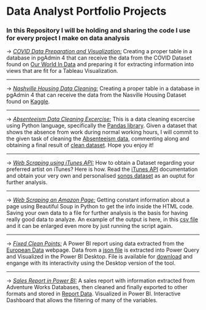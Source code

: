 #  Data Analyst Portfolio Projects

### In this Repository I will be holding and sharing the code I use for every project I make on data analysis



→ <i class="fab fa-github">[COVID Data Preparation and Visualization:](/Data%20Preparation%20-%20Visualization/)</i> Creating a proper table in a database in pgAdmin 4
that can receive the data from the COVID Dataset found on [Our World In Data](https://ourworldindata.org/explorers/coronavirus-data-explorer?zoomToSelection=true&country=USA~GBR~CAN~DEU~ITA~IND&pickerSort=asc&pickerMetric=location&Interval=Cumulative&Relative+to+Population=true&Color+by+test+positivity=false&Metric=Excess+mortality+%28estimates%29) and preparing it for extracting information into views that are fit for a Tableau Visualization.

---

→ <i class="fab fa-github">[Nashville Housing Data Cleaning:](/Data%20Cleaning/)</i> Creating a proper table in a database in pgAdmin 4
that can receive the data from the Nasville Housing Dataset found on [Kaggle](https://www.kaggle.com/datasets/tmthyjames/nashville-housing-data).

---

→ <i class="fab fa-github">[Absenteeism Data Cleaning Excercise:](/Absenteeism%20Excercise/)</i> This is a data cleaning excercise using Python language, specifically the [Pandas library](https://pandas.pydata.org/). Given a dataset that shows the absence from work during normal working hours, I will commit to the given task of cleaning the 
[Absenteeism data](https://github.com/danielryvero/Portfolio-Projects-Data-Analytics/blob/main/Absenteeism_Excercise_dataset.csv), commenting along and obtaining a final result of [clean dataset](https://github.com/danielryvero/Portfolio-Projects-Data-Analytics/blob/main/df_cleaned.csv). Hope you enjoy it!

---

→ <i class="fab fa-github">[Web Scraping using iTunes API:](/Web%20Scraping%20iTunes/)</i>
How to obtain a Dataset regarding your preferred artist on iTunes? Here is how. Read the [iTunes API](https://performance-partners.apple.com/search-api) documentation and obtain your very own and personalised [songs dataset](https://github.com/danielryvero/Portfolio-Projects-Data-Analytics/blob/main/songs_info.csv) as an ouptut for further analysis.

---

→ <i class="fab fa-github">[Web Scraping an Amazon Page:](/Web%20Scraping%20Amazon/)</i>
Getting constant information about a page using Beautiful Soup in Python to get the info inside the HTML code. Saving your own data to a file for further analysis is the basis for having really good data to analyze. An example of the output is here, in this [csv file](https://github.com/danielryvero/Portfolio-Projects-Data-Analytics/blob/main/AmazonWebScraping.csv) and it can be enlarged even more by just running the script again.

---

→ <i class="fab fa-github">[Fixed Clean Points:](/Puntos%20Limpios%20Madrid/)</i>
A Power BI report using data extracted from the [European Data](https://data.europa.eu/data/datasets/https-datos-madrid-es-egob-catalogo-200284-0-puntos-limpios-fijos?locale=en) webpage. Data from a [json file](https://datos.madrid.es/portal/site/egob/menuitem.ac61933d6ee3c31cae77ae7784f1a5a0/?vgnextoid=00149033f2201410VgnVCM100000171f5a0aRCRD&format=json&file=0&filename=200284-0-puntos-limpios-fijos&mgmtid=2bb427e0cb503410VgnVCM1000000b205a0aRCRD&preview=full) is extracted into Power Query and Visualized in the Power BI Desktop. File is available for [download](https://drive.google.com/drive/folders/1txoUIO80g6ekvWErHUfou5TA2qCdM2ZS?usp=sharing) and engange with its interactivity using the Desktop version of the tool.

---

→ <i class="fab fa-github">[Sales Report in Power BI:](/Sales%20Report%20Power%20BI)</i> A sales report with information extracted from Adventure Works Databases, then cleaned and finally exported to other formats and stored in [Report Data](/Sales%20Report%20Power%20BI/Report%20Data/). Visualized in Power BI. Interactive Dashboard that allows the filtering of many of the variables.


